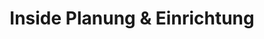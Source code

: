 ---
title: "Inside Planung & Einrichtung"
url: /mainz/inside-planung-und-einrichtung/
shop: Möbel
---